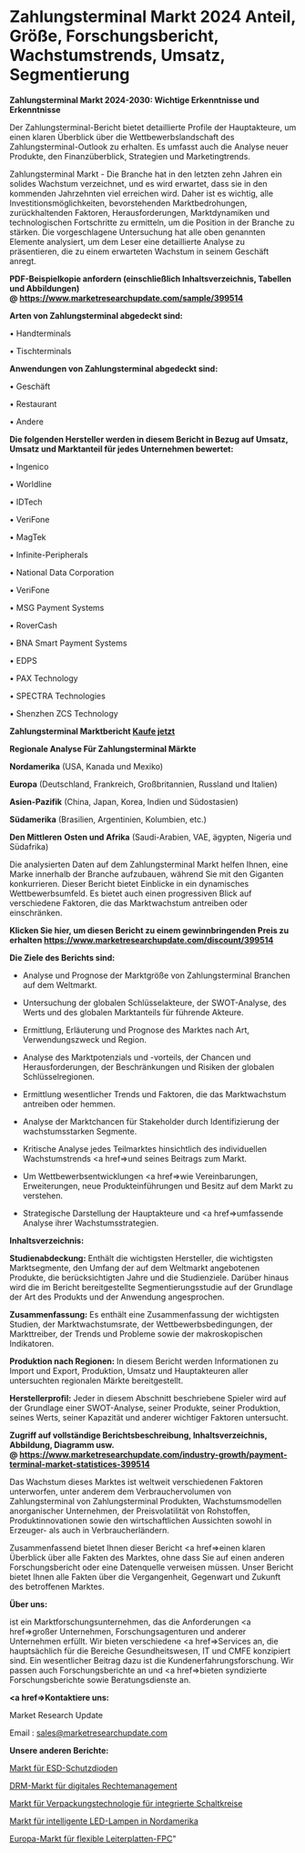 # Zahlungsterminal Markt 2024 Anteil, Größe, Forschungsbericht, Wachstumstrends, Umsatz, Segmentierung

<strong>Zahlungsterminal Markt 2024-2030: Wichtige Erkenntnisse und Erkenntnisse</strong>

Der Zahlungsterminal-Bericht bietet detaillierte Profile der Hauptakteure, um einen klaren Überblick über die Wettbewerbslandschaft des Zahlungsterminal-Outlook zu erhalten. Es umfasst auch die Analyse neuer Produkte, den Finanzüberblick, Strategien und Marketingtrends.

Zahlungsterminal Markt - Die Branche hat in den letzten zehn Jahren ein solides Wachstum verzeichnet, und es wird erwartet, dass sie in den kommenden Jahrzehnten viel erreichen wird. Daher ist es wichtig, alle Investitionsmöglichkeiten, bevorstehenden Marktbedrohungen, zurückhaltenden Faktoren, Herausforderungen, Marktdynamiken und technologischen Fortschritte zu ermitteln, um die Position in der Branche zu stärken. Die vorgeschlagene Untersuchung hat alle oben genannten Elemente analysiert, um dem Leser eine detaillierte Analyse zu präsentieren, die zu einem erwarteten Wachstum in seinem Geschäft anregt.

<strong><b>PDF-Beispielkopie anfordern (einschließlich Inhaltsverzeichnis, Tabellen und Abbildungen) @ </b></strong><strong><a href=https://www.marketresearchupdate.com/sample/399514><strong>https://www.marketresearchupdate.com/sample/399514</u></a></strong></strong>

<strong>Arten von Zahlungsterminal abgedeckt sind:</strong>

• Handterminals

• Tischterminals

<strong>Anwendungen von Zahlungsterminal abgedeckt sind:</strong>

• Geschäft

• Restaurant

• Andere

<strong>Die folgenden Hersteller werden in diesem Bericht in Bezug auf Umsatz, Umsatz und Marktanteil für jedes Unternehmen bewertet:</strong>

• Ingenico

• Worldline

• IDTech

• VeriFone

• MagTek

• Infinite-Peripherals

• National Data Corporation

• VeriFone

• MSG Payment Systems

• RoverCash

• BNA Smart Payment Systems 

• EDPS

• PAX Technology

• SPECTRA Technologies

• Shenzhen ZCS Technology

<strong>Zahlungsterminal Marktbericht <a href=https://www.marketresearchupdate.com/buynow/399514>Kaufe jetzt</a></strong>

<strong>Regionale Analyse Für Zahlungsterminal Märkte</strong>

<strong>Nordamerika</strong> (USA, Kanada und Mexiko)

<strong>Europa</strong> (Deutschland, Frankreich, Großbritannien, Russland und Italien)

<strong>Asien-Pazifik</strong> (China, Japan, Korea, Indien und Südostasien)

<strong>Südamerika</strong> (Brasilien, Argentinien, Kolumbien, etc.)

<strong>Den Mittleren</strong> <strong>Osten und Afrika</strong> (Saudi-Arabien, VAE, ägypten, Nigeria und Südafrika)

Die analysierten Daten auf dem Zahlungsterminal Markt helfen Ihnen, eine Marke innerhalb der Branche aufzubauen, während Sie mit den Giganten konkurrieren. Dieser Bericht bietet Einblicke in ein dynamisches Wettbewerbsumfeld. Es bietet auch einen progressiven Blick auf verschiedene Faktoren, die das Marktwachstum antreiben oder einschränken.

<strong>Klicken Sie hier, um diesen Bericht zu einem gewinnbringenden Preis zu erhalten
</strong><strong><a href=https://www.marketresearchupdate.com/discount/399514>https://www.marketresearchupdate.com/discount/399514</b></u></strong></a>

<strong>Die Ziele des Berichts sind:</strong>

- Analyse und Prognose der Marktgröße von Zahlungsterminal Branchen auf dem Weltmarkt.

- Untersuchung der globalen Schlüsselakteure, der SWOT-Analyse, des Werts und des globalen Marktanteils für führende Akteure.

- Ermittlung, Erläuterung und Prognose des Marktes nach Art, Verwendungszweck und Region.

- Analyse des Marktpotenzials und -vorteils, der Chancen und Herausforderungen, der Beschränkungen und Risiken der globalen Schlüsselregionen.

- Ermittlung wesentlicher Trends und Faktoren, die das Marktwachstum antreiben oder hemmen.

- Analyse der Marktchancen für Stakeholder durch Identifizierung der wachstumsstarken Segmente.

- Kritische Analyse jedes Teilmarktes hinsichtlich des individuellen Wachstumstrends <a href=>und</a> seines Beitrags zum Markt.

- Um Wettbewerbsentwicklungen <a href=>wie</a> Vereinbarungen, Erweiterungen, neue Produkteinführungen und Besitz auf dem Markt zu verstehen.

- Strategische Darstellung der Hauptakteure und <a href=>umfas</a>sende Analyse ihrer Wachstumsstrategien.

<strong>Inhaltsverzeichnis:</strong>

<strong>Studienabdeckung:</strong> Enthält die wichtigsten Hersteller, die wichtigsten Marktsegmente, den Umfang der auf dem Weltmarkt angebotenen Produkte, die berücksichtigten Jahre und die Studienziele. Darüber hinaus wird die im Bericht bereitgestellte Segmentierungsstudie auf der Grundlage der Art des Produkts und der Anwendung angesprochen.

<strong>Zusammenfassung:</strong> Es enthält eine Zusammenfassung der wichtigsten Studien, der Marktwachstumsrate, der Wettbewerbsbedingungen, der Markttreiber, der Trends und Probleme sowie der makroskopischen Indikatoren.

<strong>Produktion nach Regionen:</strong> In diesem Bericht werden Informationen zu Import und Export, Produktion, Umsatz und Hauptakteuren aller untersuchten regionalen Märkte bereitgestellt.

<strong>Herstellerprofil:</strong> Jeder in diesem Abschnitt beschriebene Spieler wird auf der Grundlage einer SWOT-Analyse, seiner Produkte, seiner Produktion, seines Werts, seiner Kapazität und anderer wichtiger Faktoren untersucht.

<strong><b>Zugriff auf vollständige Berichtsbeschreibung, Inhaltsverzeichnis, Abbildung, Diagramm usw. @ </b></strong><strong><a href=https://www.marketresearchupdate.com/industry-growth/payment-terminal-market-statistices-399514>https://www.marketresearchupdate.com/industry-growth/payment-terminal-market-statistices-399514</a></strong>

Das Wachstum dieses Marktes ist weltweit verschiedenen Faktoren unterworfen, unter anderem dem Verbrauchervolumen von Zahlungsterminal von Zahlungsterminal Produkten, Wachstumsmodellen anorganischer Unternehmen, der Preisvolatilität von Rohstoffen, Produktinnovationen sowie den wirtschaftlichen Aussichten sowohl in Erzeuger- als auch in Verbraucherländern.

Zusammenfassend bietet Ihnen dieser Bericht <a href=>einen</a> klaren Überblick über alle Fakten des Marktes, ohne dass Sie auf einen anderen Forschungsbericht oder eine Datenquelle verweisen müssen. Unser Bericht bietet Ihnen alle Fakten über die Vergangenheit, Gegenwart und Zukunft des betroffenen Marktes.

<strong>Über uns:</strong>

 ist ein Marktforschungsunternehmen, das die Anforderungen <a href=>großer</a> Unternehmen, Forschungsagenturen und anderer Unternehmen erfüllt. Wir bieten verschiedene <a href=>Services</a> an, die hauptsächlich für die Bereiche Gesundheitswesen, IT und CMFE konzipiert sind. Ein wesentlicher Beitrag dazu ist die Kundenerfahrungsforschung. Wir passen auch Forschungsberichte an und <a href=>bieten</a> syndizierte Forschungsberichte sowie Beratungsdienste an.

<strong><a href=>Kontaktiere uns:</a></strong>

Market Research Update

Email : sales@marketresearchupdate.com

<strong>Unsere anderen Berichte:</strong>

<a href=https://www.linkedin.com/pulse/esd-protection-diode-market-analyzing-latest>Markt für ESD-Schutzdioden</a>

<a href=https://www.linkedin.com/pulse/digital-rights-management-drm-market>DRM-Markt für digitales Rechtemanagement</a>

<a href=https://www.linkedin.com/pulse/integrated-circuit-packaging-technology-market-1f>Markt für Verpackungstechnologie für integrierte Schaltkreise</a>

<a href=https://www.linkedin.com/pulse/north-america-smart-led-bulbs-market-2023-current-future>Markt für intelligente LED-Lampen in Nordamerika</a>

<a href=https://www.linkedin.com/pulse/europe-flexible-printed-circuit-board-fpc-market>Europa-Markt für flexible Leiterplatten-FPC</a>"
